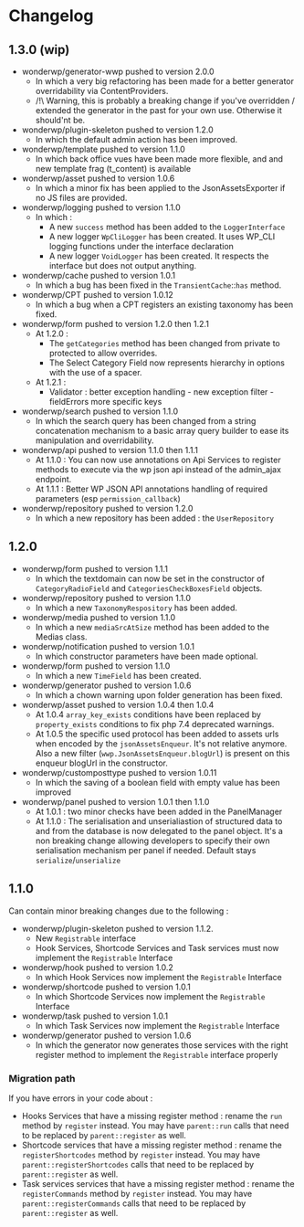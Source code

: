 # Changelog

## 1.3.0 (wip)

- wonderwp/generator-wwp pushed to version 2.0.0
  - In which a very big refactoring has been made for a better generator overridability via ContentProviders.
  - /!\ Warning, this is probably a breaking change if you've overridden / extended the generator in the past for your own use. Otherwise it should'nt be.
- wonderwp/plugin-skeleton pushed to version 1.2.0
  - In which the default admin action has been improved.
- wonderwp/template pushed to version 1.1.0
  - In which back office vues have been made more flexible, and and new template frag (t_content) is available
- wonderwp/asset pushed to version 1.0.6
  - In which a minor fix has been applied to the JsonAssetsExporter if no JS files are provided.
- wonderwp/logging pushed to version 1.1.0
  - In which :
    - A new `success` method has been added to the `LoggerInterface`
    - A new logger `WpCliLogger` has been created. It uses WP_CLI logging functions under the interface declaration
    - A new logger `VoidLogger` has been created. It respects the interface but does not output anything.
- wonderwp/cache pushed to version 1.0.1
  - In which a bug has been fixed in the `TransientCache`::`has` method.
- wonderwp/CPT pushed to version 1.0.12
  - In which a bug when a CPT registers an existing taxonomy has been fixed.
- wonderwp/form pushed to version 1.2.0 then 1.2.1
  - At 1.2.0 :
    - The `getCategories` method has been changed from private to protected to allow overrides.
    - The Select Category Field now represents hierarchy in options with the use of a spacer.
  - At 1.2.1 :
    - Validator : better exception handling - new exception filter - fieldErrors more specific keys
- wonderwp/search pushed to version 1.1.0
  - In which the search query has been changed from a string concatenation mechanism to a basic array query builder to ease its manipulation and overridability.
- wonderwp/api pushed to version 1.1.0 then 1.1.1
  - At 1.1.0 : You can now use annotations on Api Services to register methods to execute via the wp json api instead of the admin_ajax endpoint.
  - At 1.1.1 : Better WP JSON API annotations handling of required parameters (esp `permission_callback`)
- wonderwp/repository pushed to version 1.2.0
  - In which a new repository has been added : the `UserRepository`

## 1.2.0

- wonderwp/form pushed to version 1.1.1
  - In which the textdomain can now be set in the constructor of `CategoryRadioField` and `CategoriesCheckBoxesField` objects.
- wonderwp/repository pushed to version 1.1.0
  - In which a new `TaxonomyRespository` has been added.
- wonderwp/media pushed to version 1.1.0
  - In which a new `mediaSrcAtSize` method has been added to the Medias class.
- wonderwp/notification pushed to version 1.0.1
  - In which constructor parameters have been made optional.
- wonderwp/form pushed to version 1.1.0
  - In which a new `TimeField` has been created.
- wonderwp/generator pushed to version 1.0.6
  - In which a chown warning upon folder generation has been fixed.
- wonderwp/asset pushed to version 1.0.4 then 1.0.4
  - At 1.0.4 `array_key_exists` conditions have been replaced by `property_exists` conditions to fix php 7.4 deprecated warnings.
  - At 1.0.5 the specific used protocol has been added to assets urls when encoded by the `jsonAssetsEnqueur`. It's not relative anymore. Also a new filter (`wwp.JsonAssetsEnqueur.blogUrl`) is present on
    this enqueur blogUrl in the constructor.
- wonderwp/customposttype pushed to version 1.0.11
  - In which the saving of a boolean field with empty value has been improved
- wonderwp/panel pushed to version 1.0.1 then 1.1.0
  - At 1.0.1 : two minor checks have been added in the PanelManager
  - At 1.1.0 : The serialisation and unserialiastion of structured data to and from the database is now delegated to the panel object. It's a non breaking change allowing developers to specify their
    own serialisation mechanism per panel if needed. Default stays `serialize`/`unserialize`

## 1.1.0

Can contain minor breaking changes due to the following :

- wonderwp/plugin-skeleton pushed to version 1.1.2.<br/>
  - New `Registrable` interface
  - Hook Services, Shortcode Services and Task services must now implement the `Registrable` Interface
- wonderwp/hook pushed to version 1.0.2
  - In which Hook Services now implement the `Registrable` Interface
- wonderwp/shortcode pushed to version 1.0.1
  - In which Shortcode Services now implement the `Registrable` Interface
- wonderwp/task pushed to version 1.0.1
  - In which Task Services now implement the `Registrable` Interface
- wonderwp/generator pushed to version 1.0.6
  - In which the generator now generates those services with the right register method to implement the `Registrable` interface properly

### Migration path

If you have errors in your code about :

- Hooks Services that have a missing register method : rename the `run` method by `register` instead. You may have `parent::run` calls that need to be replaced by `parent::register` as well.
- Shortcode services that have a missing register method : rename the `registerShortcodes` method by `register` instead. You may have `parent::registerShortcodes` calls that need to be replaced
  by `parent::register` as well.
- Task services services that have a missing register method : rename the `registerCommands` method by `register` instead. You may have `parent::registerCommands` calls that need to be replaced
  by `parent::register` as well.
